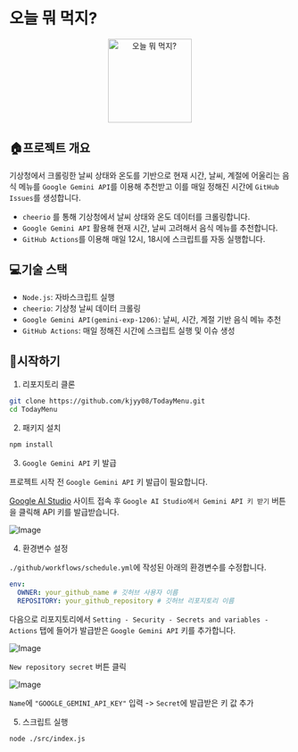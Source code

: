 # 오늘 뭐 먹지?

<p align="center">
    <img src="https://github.com/user-attachments/assets/1c872de6-66e4-4788-b514-a91bfc2ba837" alt="오늘 뭐 먹지?" width="150" height="150">
</p>

## 🏠프로젝트 개요

기상청에서 크롤링한 날씨 상태와 온도를 기반으로 현재 시간, 날씨, 계절에 어울리는 음식 메뉴를 `Google Gemini API`를 이용해 추천받고 이를 매일 정해진 시간에 `GitHub Issues`를 생성합니다.

- `cheerio` 를 통해 기상청에서 날씨 상태와 온도 데이터를 크롤링합니다.
- `Google Gemini API` 활용해 현재 시간, 날씨 고려해서 음식 메뉴를 추천합니다.
- `GitHub Actions`를 이용해 매일 12시, 18시에 스크립트를 자동 실행합니다.

## 💻기술 스택

- `Node.js`: 자바스크립트 실행
- `cheerio`: 기상청 날씨 데이터 크롤링
- `Google Gemini API(gemini-exp-1206)`: 날씨, 시간, 계절 기반 음식 메뉴 추천
- `GitHub Actions`: 매일 정해진 시간에 스크립트 실행 및 이슈 생성

## 🚀시작하기

1. 리포지토리 클론

```bash
git clone https://github.com/kjyy08/TodayMenu.git
cd TodayMenu
```

2. 패키지 설치

```bash
npm install
```

3. `Google Gemini API` 키 발급

프로젝트 시작 전 `Google Gemini API` 키 발급이 필요합니다.

[Google AI Studio](https://ai.google.dev/gemini-api/docs/api-key?hl=ko) 사이트 접속 후 `Google AI Studio에서 Gemini API 키 받기` 버튼을 클릭해 API 키를 발급받습니다.

![Image](https://github.com/user-attachments/assets/a8a0fef0-9a34-45e2-86f3-794480ebc8c2)

4. 환경변수 설정

`./github/workflows/schedule.yml`에 작성된 아래의 환경변수를 수정합니다.

```yml
env:
  OWNER: your_github_name # 깃허브 사용자 이름
  REPOSITORY: your_github_repository # 깃허브 리포지토리 이름
```

다음으로 리포지토리에서 `Setting - Security - Secrets and variables - Actions` 탭에 들어가 발급받은 `Google Gemini API` 키를 추가합니다.

![Image](https://github.com/user-attachments/assets/a97492d0-a029-47bb-a3da-5fb0fd036626)

`New repository secret` 버튼 클릭

![Image](https://github.com/user-attachments/assets/b346fe9d-b65f-4b90-824e-945a859cbba0)

`Name`에 `"GOOGLE_GEMINI_API_KEY"` 입력 -> `Secret`에 발급받은 키 값 추가

5. 스크립트 실행

```bash
node ./src/index.js
```
